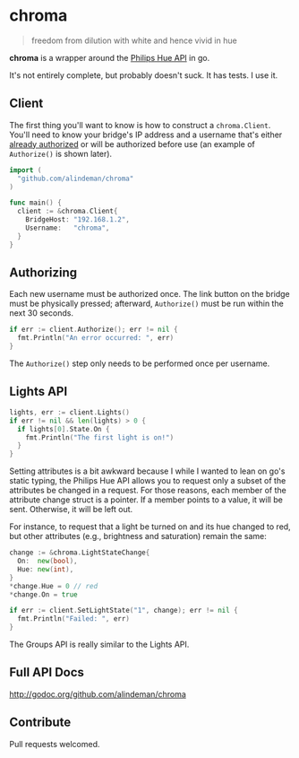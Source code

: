# chroma

> freedom from dilution with white and hence vivid in hue

**chroma** is a wrapper around the [Philips Hue
API](http://developers.meethue.com/index.html) in go.

It's not entirely complete, but probably doesn't suck. It has tests. I use it.

## Client

The first thing you'll want to know is how to construct a `chroma.Client`.
You'll need to know your bridge's IP address and a username that's either
[already authorized](http://developers.meethue.com/coreconcepts.html) or will
be authorized before use (an example of `Authorize()` is shown later).

```go
import (
  "github.com/alindeman/chroma"
)

func main() {
  client := &chroma.Client{
    BridgeHost: "192.168.1.2",
    Username:   "chroma",
  }
}
```

## Authorizing

Each new username must be authorized once. The link button on the bridge must
be physically pressed; afterward, `Authorize()` must be run within the next 30
seconds.

```go
if err := client.Authorize(); err != nil {
  fmt.Println("An error occurred: ", err)
}
```

The `Authorize()` step only needs to be performed once per username.

## Lights API

```go
lights, err := client.Lights()
if err != nil && len(lights) > 0 {
  if lights[0].State.On {
    fmt.Println("The first light is on!")
  }
}
```

Setting attributes is a bit awkward because I while I wanted to lean on go's
static typing, the Philips Hue API allows you to request only a subset of the
attributes be changed in a request. For those reasons, each member of the
attribute change struct is a pointer. If a member points to a value, it will
be sent. Otherwise, it will be left out.

For instance, to request that a light be turned on and its hue changed to
red, but other attributes (e.g., brightness and saturation) remain the same:

```go
change := &chroma.LightStateChange{
  On:  new(bool),
  Hue: new(int),
}
*change.Hue = 0 // red
*change.On = true

if err := client.SetLightState("1", change); err != nil {
  fmt.Println("Failed: ", err)
}
```

The Groups API is really similar to the Lights API.

## Full API Docs

<http://godoc.org/github.com/alindeman/chroma>

## Contribute

Pull requests welcomed.
